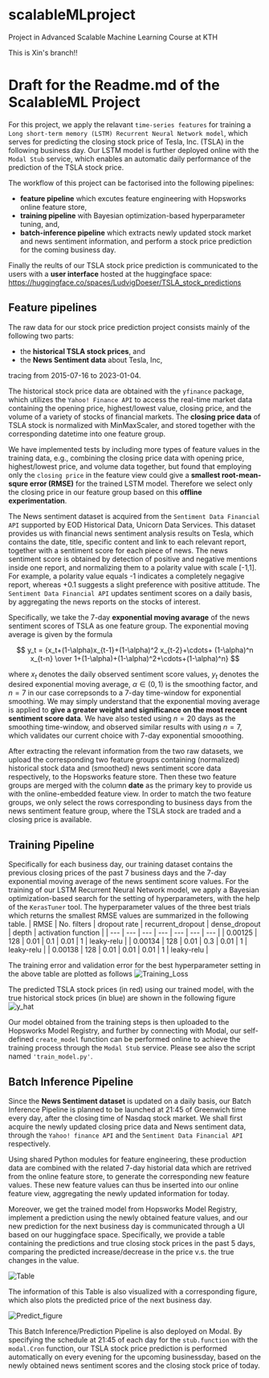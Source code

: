 # scalableMLproject
Project in Advanced Scalable Machine Learning Course at KTH

This is Xin's branch!! 



# Draft for the Readme.md of the ScalableML Project

For this project, we apply the relavant `time-series features` for training a `Long short-term memory (LSTM) Recurrent Neural Network model`, which serves for predicting the closing stock price of Tesla, Inc. (TSLA) in the following business day. Our LSTM model is further deployed online with the `Modal Stub` service, which enables an automatic daily performance of the prediction of the TSLA stock price.

The workflow of this project can be factorised into the following pipelines:
* **feature pipeline** which excutes feature engineering with Hopsworks online feature store, 
* **training pipeline** with Bayesian optimization-based hyperparameter tuning, and, 
* **batch-inference pipeline** which extracts newly updated stock market and news sentiment information, and perform a stock price prediction for the coming business day.

Finally the reults of our TSLA stock price prediction is communicated to the users with a **user interface** hosted at the huggingface space: https://huggingface.co/spaces/LudvigDoeser/TSLA_stock_predictions

## Feature pipelines
The raw data for our stock price prediction project consists mainly of the following two parts:
* the **historical TSLA stock prices**, and 
* the **News Sentiment data** about Tesla, Inc, 

tracing from 2015-07-16 to 2023-01-04.

The historical stock price data are obtained with the `yfinance` package, which utilizes the `Yahoo! Finance API` to access the real-time market data containing the opening price, highest/lowest value, closing price, and the volume of a variety of stocks of financial markets. The **closing price data** of TSLA stock is normalized with MinMaxScaler, and stored together with the corresponding datetime into one feature group. 

We have implemented tests by including more types of feature values in the training data, e.g., combining the closing price data with opening price, highest/lowest price, and volume data together, but found that employing only the `closing price` in the feature view could give a **smallest root-mean-squre error (RMSE)** for the trained LSTM model. Therefore we select only the closing price in our feature group based on this **offline experimentation**.

The News sentiment dataset is acquired from the `Sentiment Data Financial API` supported by EOD Historical Data, Unicorn Data Services. This dataset provides us with financial news sentiment analysis results on Tesla, which contains the date, title, specific content and link to each relevant report, together with a sentiment score for each piece of news. The news sentiment score is obtained by detection of positive and negative mentions inside one report, and normalizing them to a polarity value with scale [-1,1]. For example, a polarity value equals -1 indicates a completely negagive report, whereas +0.1 suggests a slight preference with positive attitude. The `Sentiment Data Financial API` updates sentiment scores on a daily basis, by aggregating the news reports on the stocks of interest.

Specifically, we take the 7-day **exponential moving avarage** of the news sentiment scores of TSLA as one feature group. The exponential moving average is given by the formula

$$ y_t = {x_t+(1-\alpha)x_{t-1}+(1-\alpha)^2 x_{t-2}+\cdots+ (1-\alpha)^n x_{t-n} \over 1+(1-\alpha)+(1-\alpha)^2+\cdots+(1-\alpha)^n} $$

where $x_t$ denotes the daily observed sentiment score values, $y_t$ denotes the desired exponential moving average, $\alpha \in (0,1)$ is the smoothing factor, and $n=7$ in our case correpsonds to a 7-day time-window for exponential smoothing. We may simply understand that the exponential moving average is applied to **give a greater weight and significance on the most recent sentiment score data**. We have also tested using $n=20$ days as the smoothing time-window, and observed similar results with using $n=7$, which validates our current choice with 7-day exponential smooothing.

After extracting the relevant information from the two raw datasets, we upload the corresponding two feature groups containing (normalized) historical stock data and (smoothed) news sentiment score data respectively, to the Hopsworks feature store. Then these two feature groups are merged with the column **date** as the primary key to provide us with the online-embedded feature view. In order to match the two feature groups, we only select the rows corresponding to business days from the news sentiment feature group, where the TSLA stock are traded and a closing price is available.

## Training Pipeline
Specifically for each business day, our training dataset contains the previous closing prices of the past 7 business days and the 7-day exponential moving average of the news sentiment score values.
For the training of our LSTM Recurrent Neural Network model, we apply a Bayesian optimization-based search for the setting of hyperparameters, with the help of the `KerasTuner` tool. The hyperparameter values of the three best trials which returns the smallest RMSE values are summarized in the following table.
| RMSE | No. filters | dropout rate | recurrent_dropout | dense_dropout | depth | activation function |
| --- | --- | --- | --- | --- | --- | --- |
| 0.00125 | 128 | 0.01 | 0.1 | 0.01 | 1 | leaky-relu |
| 0.00134 | 128 | 0.01 | 0.3 | 0.01 | 1 | leaky-relu |
| 0.00138 | 128 | 0.01 | 0.01 | 0.01 | 1 | leaky-relu |

The training error and validation error for the best hyperparameter setting in the above table are plotted as follows
![Training_Loss](https://user-images.githubusercontent.com/117981189/212438465-03b5883d-459a-4544-836e-590ca8d35e52.png)

The predicted TSLA stock prices (in red) using our trained model, with the true historical stock prices (in blue) are shown in the following figure
![y_hat](https://user-images.githubusercontent.com/117981189/212439382-e91564ab-0d5f-4dbb-adaf-1b831396fbe7.png)

Our model obtained from the training steps is then uploaded to the Hopsworks Model Registry, and further by connecting with Modal, our self-defined `create_model` function can be performed online to achieve the training process through the `Modal Stub` service. Please see also the script named `'train_model.py'`.

## Batch Inference Pipeline
Since the **News Sentiment dataset** is updated on a daily basis, our Batch Inference Pipeline is planned to be launched at 21:45 of Greenwich time every day, after the closing time of Nasdaq stock market. We shall first acquire the newly updated closing price data and News sentiment data, through the `Yahoo! finance API` and the `Sentiment Data Financial API` respectively.

Using shared Python modules for feature engineering, these production data are combined with the related 7-day historial data which are retrived from the online feature store, to generate the corresponding new feature values. These new feature values can thus be inserted into our online feature view, aggregating the newly updated information for today.

Moreover, we get the trained model from Hopsworks Model Registry, implement a prediction using the newly obtained feature values, and our new prediction for the next business day is communicated through a UI based on our huggingface space. Specifically, we provide a table containing the predictions and true closing stock prices in the past 5 days, comparing the predicted increase/decrease in the price v.s. the true changes in the value.

![Table](https://user-images.githubusercontent.com/117981189/212442569-e9f302c9-9f8e-4471-9ebf-c19b36854a2c.png)

The information of this Table is also visualized with a corresponding figure, which also plots the predicted price of the next business day.

![Predict_figure](https://user-images.githubusercontent.com/117981189/212442663-55a5693d-ba6d-4eea-95e5-6de71ccdaa31.png)

This Batch Inference/Prediction Pipeline is also deployed on Modal. By specifying the schedule at 21:45 of each day for the `stub.function` with the `modal.Cron` function, our TSLA stock price prediction is performed automatically on every evening for the upcoming businessday, based on the newly obtained news sentiment scores and the closing stock price of today.
